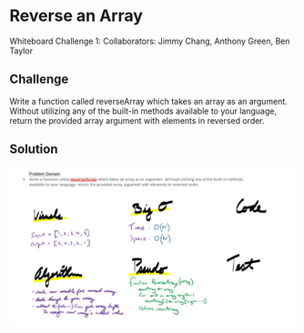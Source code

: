 # Reverse an Array
Whiteboard Challenge 1:
Collaborators: Jimmy Chang, Anthony Green, Ben Taylor

## Challenge
Write a function called reverseArray which takes an array as an argument. Without utilizing any of the built-in methods available to your language, return the provided array argument with elements in reversed order.

## Solution
![whiteboarding screenshot](/assets/array_reverse.PNG)

